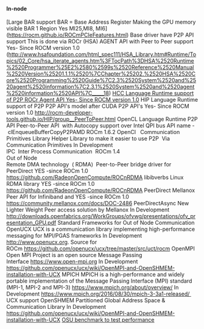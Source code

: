 



#### In-node			
[Large BAR support BAR = Base Address Register	Making the GPU memory visible BAR 1 Region 	Yes MI25,MI8, MI6]	(https://rocm.github.io/ROCmPCIeFeatures.html)
Base driver have P2P API support	This is done via ROCr (HSA) AGENT API with Peer to Peer support	Yes- Since ROCM version 1.0	(http://www.hsafoundation.com/html_spec111/HSA_Library.htm#Runtime/Topics/02_Core/hsa_iterate_agents.htm%3FTocPath%3DHSA%2520Runtime%2520Programmer%25E2%2580%2599s%2520Reference%2520Manual%2520Version%25201.1.1%2520%7CChapter%25202.%2520HSA%2520Core%2520Programming%2520Guide%7C2.3%2520System%2520and%2520agent%2520information%7C2.3.1%2520System%2520and%2520agent%2520information%2520API%7C_____18)
[HCC Language Runtime support of P2P	 ROCr Agent API	Yes- Since ROCM version 1.0](https://scchan.github.io/hcc/classhc_1_1accelerator.html#aebd49b998f9421bd032ea450cbafd247)
HIP Language Runtime support of P2P	P2P API's model after CUDA P2P API's 	Yes- Since ROCM version 1.0	http://rocm-developer-tools.github.io/HIP/group__PeerToPeer.html
OpenCL Language Runtime P2P API	Peer-to-Peer API  with Autocopy support over Intel QPI bus API name -  clEnqueueBufferCopyP2PAMD	ROCm 1.6.2 OpenCl  	
Communication Primitives Library	Helper Library to make it easier to use P2P  Via Communication Primitives	In Development	
IPC 	Inter Process Communication 	ROCm 1.4	
Out of Node			
Remote DMA technology  ( RDMA) 	Peer-to-Peer bridge driver for PeerDirect	YES -since ROCm 1.0	https://github.com/RadeonOpenCompute/ROCnRDMA
libibverbs	Linux RDMA library	YES -since ROCm 1.0	https://github.com/RadeonOpenCompute/ROCnRDMA
PeerDirect	Mellanox Peer API for Infiniband and	YES -since ROCm 1.0	https://community.mellanox.com/docs/DOC-2486
PeerDirectAsync	New Lighter Weight Peer access solution by Mellanox	In Development	http://downloads.openfabrics.org/WorkGroups/ofvwg/presentations/ofv_presentation_GPU.pdf
Standard Frameworks for Out of Node Communication			
OpenUCX	UCX is a communication library implementing high-performance messaging for MPI/PGAS frameworks	In Development	http://www.openucx.org. Source for ROCm https://github.com/openucx/ucx/tree/master/src/uct/rocm
OpenMPI	Open MPI Project is an open source Message Passing Interface https://www.open-mpi.org	In Development	https://github.com/openucx/ucx/wiki/OpenMPI-and-OpenSHMEM-installation-with-UCX
MPICH	MPICH is a high-performance and widely portable implementation of the Message Passing Interface (MPI) standard (MPI-1, MPI-2 and MPI-3) https://www.mpich.org/about/overview/	In Development	https://www.mpich.org/2016/08/30/mpich-3-3a1-released/  UCX support
OpenSHMEM	Partitioned Global Address Space & Communication Library	In Development	https://github.com/openucx/ucx/wiki/OpenMPI-and-OpenSHMEM-installation-with-UCX
[OSU benchmark to test performance](https://github.com/ROCm-Developer-Tools/OSU_Microbenchmarks)
